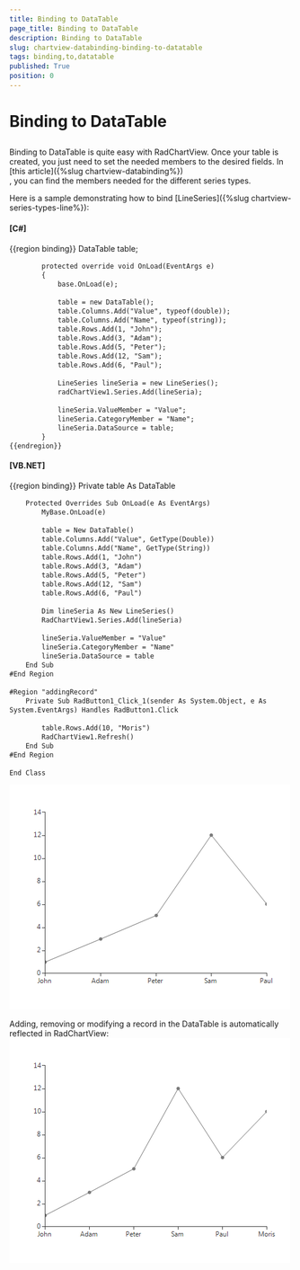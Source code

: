 ```yaml
---
title: Binding to DataTable
page_title: Binding to DataTable
description: Binding to DataTable
slug: chartview-databinding-binding-to-datatable
tags: binding,to,datatable
published: True
position: 0
---
```


# Binding to DataTable



## 

Binding to DataTable is quite easy with RadChartView. Once your table is created, 
        	you just need to set the needed members to the desired fields. In 
        	[this article]({%slug chartview-databinding%})      
        	, you can find the members needed for the different series types.
        

Here is a sample demonstrating how to bind [LineSeries]({%slug chartview-series-types-line%}):

#### __[C#]__

{{region binding}}
	        DataTable table;
	
	        protected override void OnLoad(EventArgs e)
	        {
	            base.OnLoad(e);
	
	            table = new DataTable();
	            table.Columns.Add("Value", typeof(double));
	            table.Columns.Add("Name", typeof(string));
	            table.Rows.Add(1, "John");
	            table.Rows.Add(3, "Adam");
	            table.Rows.Add(5, "Peter");
	            table.Rows.Add(12, "Sam");
	            table.Rows.Add(6, "Paul");
	
	            LineSeries lineSeria = new LineSeries();
	            radChartView1.Series.Add(lineSeria);
	
	            lineSeria.ValueMember = "Value";
	            lineSeria.CategoryMember = "Name";
	            lineSeria.DataSource = table;
	        }
	{{endregion}}



#### __[VB.NET]__

{{region binding}}
	    Private table As DataTable
	
	    Protected Overrides Sub OnLoad(e As EventArgs)
	        MyBase.OnLoad(e)
	
	        table = New DataTable()
	        table.Columns.Add("Value", GetType(Double))
	        table.Columns.Add("Name", GetType(String))
	        table.Rows.Add(1, "John")
	        table.Rows.Add(3, "Adam")
	        table.Rows.Add(5, "Peter")
	        table.Rows.Add(12, "Sam")
	        table.Rows.Add(6, "Paul")
	
	        Dim lineSeria As New LineSeries()
	        RadChartView1.Series.Add(lineSeria)
	
	        lineSeria.ValueMember = "Value"
	        lineSeria.CategoryMember = "Name"
	        lineSeria.DataSource = table
	    End Sub
	#End Region
	
	#Region "addingRecord"
	    Private Sub RadButton1_Click_1(sender As System.Object, e As System.EventArgs) Handles RadButton1.Click
	
	        table.Rows.Add(10, "Moris")
	        RadChartView1.Refresh()
	    End Sub
	#End Region
	
	End Class

![chartview-databinding-binding-to-datatable 001](images/chartview-databinding-binding-to-datatable001.png)

Adding, removing or modifying a record in the DataTable is automatically reflected in RadChartView:![chartview-databinding-binding-to-datatable 002](images/chartview-databinding-binding-to-datatable002.png)
